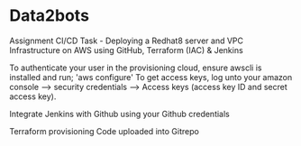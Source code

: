 # Data2bots
Assignment
CI/CD Task - Deploying a Redhat8 server and VPC Infrastructure on AWS using GitHub, Terraform (IAC) & Jenkins

To authenticate your user in the provisioning cloud,  ensure awscli is installed and run; 'aws configure' To get access keys, log unto your amazon console --> security credentials --> Access keys (access key ID and secret access key).

Integrate Jenkins with Github using your Github credentials

Terraform provisioning Code uploaded into Gitrepo 

